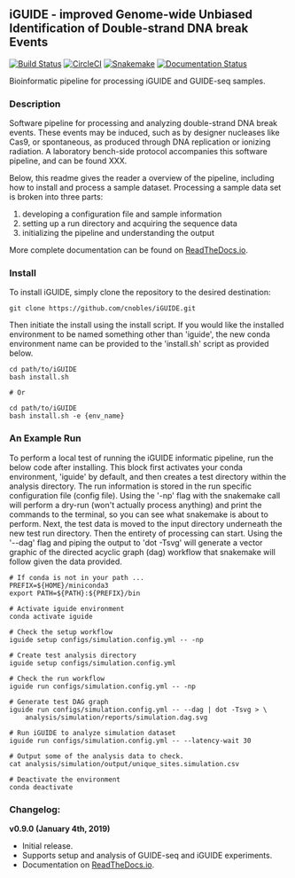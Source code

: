 ## iGUIDE - improved Genome-wide Unbiased Identification of Double-strand DNA break Events
[![Build Status](https://travis-ci.org/cnobles/iGUIDE.svg?branch=master)](https://travis-ci.org/cnobles/iGUIDE)
[![CircleCI](https://circleci.com/gh/cnobles/iGUIDE.svg?style=svg)](https://circleci.com/gh/cnobles/iGUIDE)
[![Snakemake](https://img.shields.io/badge/snakemake-≥3.5.2-brightgreen.svg?style=flat)](http://snakemake.bitbucket.org)
[![Documentation Status](https://readthedocs.org/projects/iguide/badge/?version=latest)](http://iguide.readthedocs.io/en/latest/?badge=latest)

Bioinformatic pipeline for processing iGUIDE and GUIDE-seq samples.

### Description
Software pipeline for processing and analyzing double-strand DNA break events. These events may be induced, such as by designer nucleases like Cas9, or spontaneous, as produced through DNA replication or ionizing radiation. A laboratory bench-side protocol accompanies this software pipeline, and can be found XXX. 

Below, this readme gives the reader a overview of the pipeline, including how to install and process a sample dataset. Processing a sample data set is broken into three parts: 

1) developing a configuration file and sample information
2) setting up a run directory and acquiring the sequence data
3) initializing the pipeline and understanding the output

More complete documentation can be found on [ReadTheDocs.io](https://iguide.readthedocs.io/en/latest/index.html).

### Install
To install iGUIDE, simply clone the repository to the desired destination:

```
git clone https://github.com/cnobles/iGUIDE.git
```

Then initiate the install using the install script. If you would like the installed environment to be named something other than 'iguide', the new conda environment name can be provided to the 'install.sh' script as provided below.

```
cd path/to/iGUIDE
bash install.sh

# Or

cd path/to/iGUIDE
bash install.sh -e {env_name}
```

### An Example Run
To perform a local test of running the iGUIDE informatic pipeline, run the below code after installing. This block first activates your conda environment, 'iguide' by default, and then creates a test directory within the analysis directory. The run information is stored in the run specific configuration file (config file). Using the '-np' flag with the snakemake call will perform a dry-run (won't actually process anything) and print the commands to the terminal, so you can see what snakemake is about to perform. Next, the test data is moved to the input directory underneath the new test run directory. Then the entirety of processing can start. Using the '--dag' flag and piping the output to 'dot -Tsvg' will generate a vector graphic of the directed acyclic graph (dag) workflow that snakemake will follow given the data provided. 

```
# If conda is not in your path ...
PREFIX=${HOME}/miniconda3
export PATH=${PATH}:${PREFIX}/bin

# Activate iguide environment
conda activate iguide

# Check the setup workflow
iguide setup configs/simulation.config.yml -- -np

# Create test analysis directory
iguide setup configs/simulation.config.yml

# Check the run workflow
iguide run configs/simulation.config.yml -- -np

# Generate test DAG graph
iguide run configs/simulation.config.yml -- --dag | dot -Tsvg > \
    analysis/simulation/reports/simulation.dag.svg

# Run iGUIDE to analyze simulation dataset
iguide run configs/simulation.config.yml -- --latency-wait 30

# Output some of the analysis data to check.
cat analysis/simulation/output/unique_sites.simulation.csv

# Deactivate the environment
conda deactivate
```

### Changelog:

**v0.9.0 (January 4th, 2019)**

* Initial release.
* Supports setup and analysis of GUIDE-seq and iGUIDE experiments.
* Documentation on [ReadTheDocs.io](https://iguide.readthedocs.io/en/latest/index.html).
